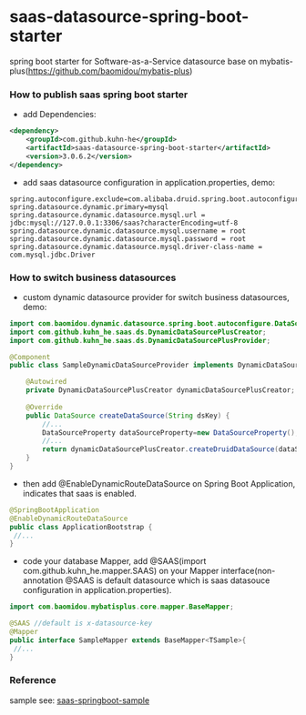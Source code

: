 # saas-datasource-spring-boot-starter
spring boot starter for Software-as-a-Service datasource base on mybatis-plus(https://github.com/baomidou/mybatis-plus)

### How to publish saas spring boot starter

+ add Dependencies:

```xml
<dependency>
    <groupId>com.github.kuhn-he</groupId>
    <artifactId>saas-datasource-spring-boot-starter</artifactId>
    <version>3.0.6.2</version>
</dependency>
```

+ add saas datasource configuration in application.properties, demo:

```
spring.autoconfigure.exclude=com.alibaba.druid.spring.boot.autoconfigure.DruidDataSourceAutoConfigure
spring.datasource.dynamic.primary=mysql
spring.datasource.dynamic.datasource.mysql.url = jdbc:mysql://127.0.0.1:3306/saas?characterEncoding=utf-8
spring.datasource.dynamic.datasource.mysql.username = root
spring.datasource.dynamic.datasource.mysql.password = root
spring.datasource.dynamic.datasource.mysql.driver-class-name = com.mysql.jdbc.Driver
```

### How to switch business datasources

+ custom dynamic datasource provider for switch business datasources, demo:

```java
import com.baomidou.dynamic.datasource.spring.boot.autoconfigure.DataSourceProperty;
import com.github.kuhn_he.saas.ds.DynamicDataSourcePlusCreator;
import com.github.kuhn_he.saas.ds.DynamicDataSourcePlusProvider;

@Component
public class SampleDynamicDataSourceProvider implements DynamicDataSourcePlusProvider {

	@Autowired
	private DynamicDataSourcePlusCreator dynamicDataSourcePlusCreator;
	
	@Override
	public DataSource createDataSource(String dsKey) {
		//...
		DataSourceProperty dataSourceProperty=new DataSourceProperty();
		//...
		return dynamicDataSourcePlusCreator.createDruidDataSource(dataSourceProperty);
	}
}
```

+ then add @EnableDynamicRouteDataSource on Spring Boot Application, indicates that saas is enabled.

```java
@SpringBootApplication
@EnableDynamicRouteDataSource
public class ApplicationBootstrap {
 //...
}
```

+ code your database Mapper, add @SAAS(import com.github.kuhn_he.mapper.SAAS) on your Mapper interface(non-annotation @SAAS is default datasource which is saas datasouce configuration in application.properties).

```java
import com.baomidou.mybatisplus.core.mapper.BaseMapper;

@SAAS //default is x-datasource-key
@Mapper
public interface SampleMapper extends BaseMapper<TSample>{
 //...
}
```

### Reference

sample see: [saas-springboot-sample](https://github.com/kuhn-he/saas-datasource-spring-boot-starter/tree/master/saas-springboot-sample)